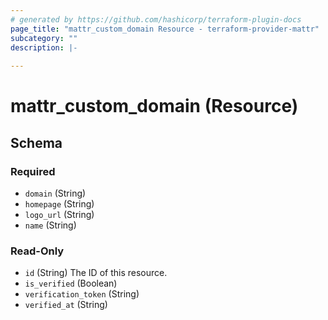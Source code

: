 ```yaml
---
# generated by https://github.com/hashicorp/terraform-plugin-docs
page_title: "mattr_custom_domain Resource - terraform-provider-mattr"
subcategory: ""
description: |-
  
---
```


# mattr_custom_domain (Resource)





<!-- schema generated by tfplugindocs -->
## Schema

### Required

- `domain` (String)
- `homepage` (String)
- `logo_url` (String)
- `name` (String)

### Read-Only

- `id` (String) The ID of this resource.
- `is_verified` (Boolean)
- `verification_token` (String)
- `verified_at` (String)


